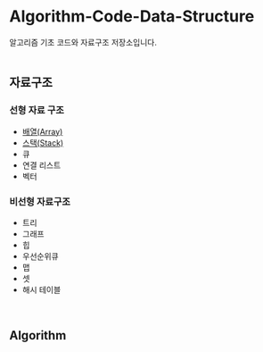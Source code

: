 # Algorithm-Code-Data-Structure
알고리즘 기초 코드와 자료구조 저장소입니다.    
</br>

## 자료구조
### 선형 자료 구조
* <a href="자료구조/Array.md">배열(Array)</a>
* <a href="자료구조/스택/Stack.md">스택(Stack)</a>
* 큐
* 연결 리스트
* 벡터
### 비선형 자료구조
* 트리
* 그래프
* 힙
* 우선순위큐
* 맵
* 셋
* 해시 테이블
</br>

## Algorithm
